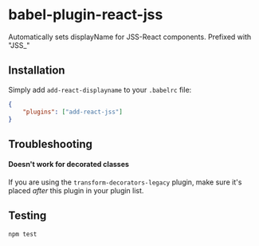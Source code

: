 # babel-plugin-react-jss

Automatically sets displayName for JSS-React components. Prefixed with "JSS_"


## Installation
Simply add `add-react-displayname` to your `.babelrc` file:

```json
{
    "plugins": ["add-react-jss"]
}
```

## Troubleshooting

#### Doesn't work for decorated classes

If you are using the `transform-decorators-legacy` plugin, make sure it's placed *after* this plugin in your plugin list.

## Testing

`npm test`
